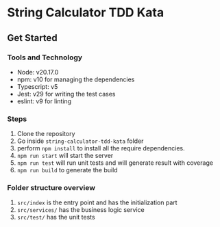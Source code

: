 # String Calculator TDD Kata

## Get Started

### Tools and Technology

- Node: v20.17.0
- npm: v10 for managing the dependencies
- Typescript: v5
- Jest: v29 for writing the test cases
- eslint: v9 for linting

### Steps

1. Clone the repository
2. Go inside `string-calculator-tdd-kata` folder
3. perform `npm install` to install all the require dependencies.
4. `npm run start` will start the server
5. `npm run test` will run unit tests and will generate result with coverage
6. `npm run build` to generate the build

### Folder structure overview

1. `src/index` is the entry point and has the initialization part
1. `src/services/` has the business logic service
2. `src/test/` has the unit tests